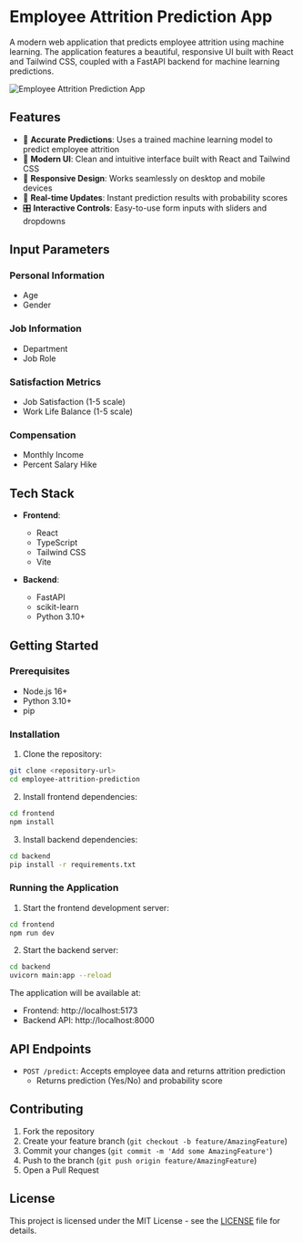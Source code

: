 # Employee Attrition Prediction App

A modern web application that predicts employee attrition using machine learning. The application features a beautiful, responsive UI built with React and Tailwind CSS, coupled with a FastAPI backend for machine learning predictions.

![Employee Attrition Prediction App](screenshot.png)

## Features

- 🎯 **Accurate Predictions**: Uses a trained machine learning model to predict employee attrition
- 🎨 **Modern UI**: Clean and intuitive interface built with React and Tailwind CSS
- 📱 **Responsive Design**: Works seamlessly on desktop and mobile devices
- 🔄 **Real-time Updates**: Instant prediction results with probability scores
- 🎛️ **Interactive Controls**: Easy-to-use form inputs with sliders and dropdowns

## Input Parameters

### Personal Information
- Age
- Gender

### Job Information
- Department
- Job Role

### Satisfaction Metrics
- Job Satisfaction (1-5 scale)
- Work Life Balance (1-5 scale)

### Compensation
- Monthly Income
- Percent Salary Hike

## Tech Stack

- **Frontend**:
  - React
  - TypeScript
  - Tailwind CSS
  - Vite

- **Backend**:
  - FastAPI
  - scikit-learn
  - Python 3.10+

## Getting Started

### Prerequisites

- Node.js 16+
- Python 3.10+
- pip

### Installation

1. Clone the repository:
```bash
git clone <repository-url>
cd employee-attrition-prediction
```

2. Install frontend dependencies:
```bash
cd frontend
npm install
```

3. Install backend dependencies:
```bash
cd backend
pip install -r requirements.txt
```

### Running the Application

1. Start the frontend development server:
```bash
cd frontend
npm run dev
```

2. Start the backend server:
```bash
cd backend
uvicorn main:app --reload
```

The application will be available at:
- Frontend: http://localhost:5173
- Backend API: http://localhost:8000

## API Endpoints

- `POST /predict`: Accepts employee data and returns attrition prediction
  - Returns prediction (Yes/No) and probability score

## Contributing

1. Fork the repository
2. Create your feature branch (`git checkout -b feature/AmazingFeature`)
3. Commit your changes (`git commit -m 'Add some AmazingFeature'`)
4. Push to the branch (`git push origin feature/AmazingFeature`)
5. Open a Pull Request

## License

This project is licensed under the MIT License - see the [LICENSE](LICENSE) file for details. 